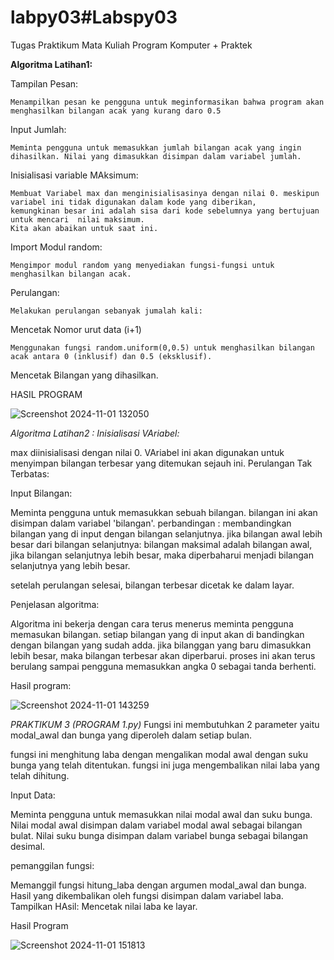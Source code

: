 # labpy03#Labspy03
Tugas Praktikum Mata Kuliah Program Komputer + Praktek

**Algoritma Latihan1:**

Tampilan Pesan: 

    Menampilkan pesan ke pengguna untuk meginformasikan bahwa program akan menghasilkan bilangan acak yang kurang daro 0.5

Input Jumlah:
    
    Meminta pengguna untuk memasukkan jumlah bilangan acak yang ingin dihasilkan. Nilai yang dimasukkan disimpan dalam variabel jumlah.

Inisialisasi variable MAksimum:

    Membuat Variabel max dan menginisialisasinya dengan nilai 0. meskipun variabel ini tidak digunakan dalam kode yang diberikan,
    kemungkinan besar ini adalah sisa dari kode sebelumnya yang bertujuan untuk mencari  nilai maksimum.
    Kita akan abaikan untuk saat ini.

Import Modul random:

    Mengimpor modul random yang menyediakan fungsi-fungsi untuk menghasilkan bilangan acak.

Perulangan:

    Melakukan perulangan sebanyak jumalah kali:

Mencetak Nomor urut data (i+1)

    Menggunakan fungsi random.uniform(0,0.5) untuk menghasilkan bilangan acak antara 0 (inklusif) dan 0.5 (eksklusif).

Mencetak Bilangan yang dihasilkan.

HASIL PROGRAM

![Screenshot 2024-11-01 132050](https://github.com/user-attachments/assets/25a40e72-0b15-456d-acb7-ec4165c45991)



*Algoritma Latihan2 : Inisialisasi VAriabel:*

max diinisialisasi dengan nilai 0. VAriabel ini akan digunakan untuk menyimpan bilangan terbesar
yang ditemukan sejauh ini. Perulangan Tak Terbatas:

Input Bilangan:

Meminta pengguna untuk memasukkan sebuah bilangan. bilangan ini akan disimpan dalam variabel 'bilangan'. perbandingan : membandingkan bilangan yang di input dengan bilangan selanjutnya. jika bilangan awal lebih besar dari bilangan selanjutnya: bilangan maksimal adalah bilangan awal, jika bilangan selanjutnya lebih besar, maka diperbaharui menjadi bilangan selanjutnya yang lebih besar.

setelah perulangan selesai, bilangan terbesar dicetak ke dalam layar.

Penjelasan algoritma:

Algoritma ini bekerja dengan cara terus menerus meminta pengguna memasukan bilangan. setiap bilangan yang di input akan di bandingkan dengan bilangan yang sudah adda. jika bilanggan yang baru dimasukkan lebih besar, maka bilangan terbesar akan diperbarui. proses ini akan terus berulang sampai pengguna memasukkan angka 0 sebagai tanda berhenti.

Hasil program:


![Screenshot 2024-11-01 143259](https://github.com/user-attachments/assets/e3142eec-7ac2-4977-920c-d8bd8aa22398)


*PRAKTIKUM 3 (PROGRAM 1.py)*
Fungsi ini membutuhkan 2 parameter yaitu modal_awal dan bunga yang diperoleh dalam setiap bulan.

fungsi ini menghitung laba dengan mengalikan modal awal dengan suku bunga yang telah ditentukan.
fungsi ini juga mengembalikan nilai laba yang telah dihitung.

Input Data:

Meminta pengguna untuk memasukkan nilai modal awal dan suku bunga.
Nilai modal awal disimpan dalam variabel modal awal sebagai bilangan bulat.
Nilai suku bunga disimpan dalam variabel bunga sebagai bilangan desimal.

pemanggilan fungsi:

Memanggil fungsi hitung_laba dengan argumen modal_awal dan bunga.
Hasil yang dikembalikan oleh fungsi disimpan dalam variabel laba.
Tampilkan HAsil:
Mencetak nilai laba ke layar.

Hasil Program


![Screenshot 2024-11-01 151813](https://github.com/user-attachments/assets/28661299-d0c3-431f-8c67-9ac62ae310f6)

